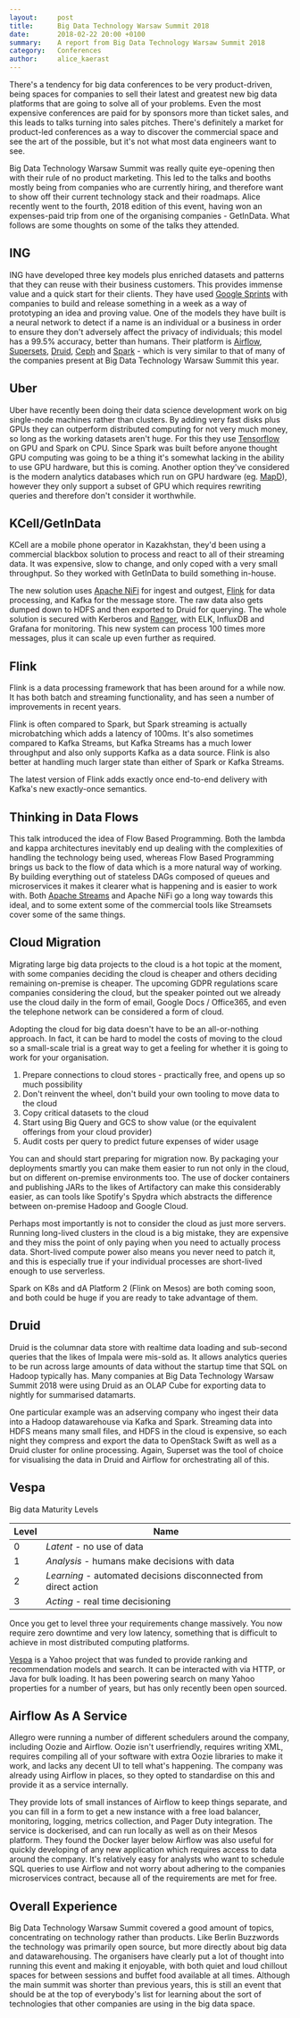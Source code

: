 ```yaml
---
layout:     post
title:      Big Data Technology Warsaw Summit 2018
date:       2018-02-22 20:00 +0100
summary:    A report from Big Data Technology Warsaw Summit 2018
category:   Conferences
author:     alice_kaerast
---
```


There's a tendency for big data conferences to be very product-driven, being spaces for companies to sell their latest and greatest new big data platforms that are going to solve all of your problems.  Even the most expensive conferences are paid for by sponsors more than ticket sales, and this leads to talks turning into sales pitches.  There's definitely a market for product-led conferences as a way to discover the commercial space and see the art of the possible, but it's not what most data engineers want to see.

Big Data Technology Warsaw Summit was really quite eye-opening then with their rule of no product marketing.  This led to the talks and booths mostly being from companies who are currently hiring, and therefore want to show off their current technology stack and their roadmaps.  Alice recently went to the fourth, 2018 edition of this event, having won an expenses-paid trip from one of the organising companies - GetInData.  What follows are some thoughts on some of the talks they attended.

## ING

ING have developed three key models plus enriched datasets and patterns that they can reuse with their business customers.  This provides immense value and a quick start for their clients.  They have used [Google Sprints](http://www.gv.com/sprint/) with companies to build and release something in a week as a way of prototyping an idea and proving value.  One of the models they have built is a neural network to detect if a name is an individual or a business in order to ensure they don't adversely affect the privacy of individuals; this model has a 99.5% accuracy, better than humans.  Their platform is [Airflow](https://airflow.apache.org/), [Supersets](https://github.com/apache/incubator-superset), [Druid](http://druid.io/), [Ceph](https://ceph.com/) and [Spark](http://spark.apache.org/) - which is very similar to that of many of the companies present at Big Data Technology Warsaw Summit this year.

## Uber

Uber have recently been doing their data science development work on big single-node machines rather than clusters.  By adding very fast disks plus GPUs they can outperform distributed computing for not very much money, so long as the working datasets aren't huge.  For this they use [Tensorflow](https://www.tensorflow.org/) on GPU and Spark on CPU.  Since Spark was built before anyone thought GPU computing was going to be a thing it's somewhat lacking in the ability to use GPU hardware, but this is coming.  Another option they've considered is the modern analytics databases which run on GPU hardware (eg. [MapD](https://www.mapd.com/)), however they only support a subset of GPU which requires rewriting queries and therefore don't consider it worthwhile.

## KCell/GetInData

KCell are a mobile phone operator in Kazakhstan, they'd been using a commercial blackbox solution to process and react to all of their streaming data.  It was expensive, slow to change, and only coped with a very small throughput.  So they worked with GetInData to build something in-house.

The new solution uses [Apache NiFi](https://nifi.apache.org/) for ingest and outgest, [Flink](https://flink.apache.org/) for data processing, and Kafka for the message store.  The raw data also gets dumped down to HDFS and then exported to Druid for querying.  The whole solution is secured with Kerberos and [Ranger](https://ranger.apache.org/), with ELK, InfluxDB and Grafana for monitoring.  This new system can process 100 times more messages, plus it can scale up even further as required.

## Flink

Flink is a data processing framework that has been around for a while now.  It has both batch and streaming functionality, and has seen a number of improvements in recent years.

Flink is often compared to Spark, but Spark streaming is actually microbatching which adds a latency of 100ms.  It's also sometimes compared to Kafka Streams, but Kafka Streams has a much lower throughput and also only supports Kafka as a data source.  Flink is also better at handling much larger state than either of Spark or Kafka Streams.

The latest version of Flink adds exactly once end-to-end delivery with Kafka's new exactly-once semantics.


## Thinking in Data Flows

This talk introduced the idea of Flow Based Programming.  Both the lambda and kappa architectures inevitably end up dealing with the complexities of handling the technology being used, whereas Flow Based Programming brings us back to the flow of data which is a more natural way of working.  By building everything out of stateless DAGs composed of queues and microservices it makes it clearer what is happening and is easier to work with.  Both [Apache Streams](https://streams.apache.org/) and Apache NiFi go a long way towards this ideal, and to some extent some of the commercial tools like Streamsets cover some of the same things.
  
## Cloud Migration

Migrating large big data projects to the cloud is a hot topic at the moment, with some companies deciding the cloud is cheaper and others deciding remaining on-premise is cheaper.  The upcoming GDPR regulations scare companies considering the cloud, but the speaker pointed out we already use the cloud daily in the form of email, Google Docs / Office365, and even the telephone network can be considered a form of cloud.

Adopting the cloud for big data doesn't have to be an all-or-nothing approach.  In fact, it can be hard to model the costs of moving to the cloud so a small-scale trial is a great way to get a feeling for whether it is going to work for your organisation.

1. Prepare connections to cloud stores - practically free, and opens up so much possibility
2. Don't reinvent the wheel, don't build your own tooling to move data to the cloud
3. Copy critical datasets to the cloud
4. Start using Big Query and GCS to show value (or the equivalent offerings from your cloud provider)
5. Audit costs per query to predict future expenses of wider usage

You can and should start preparing for migration now.  By packaging your deployments smartly you can make them easier to run not only in the cloud, but on different on-premise environments too.  The use of docker containers and publishing JARs to the likes of Artifactory can make this considerably easier, as can tools like Spotify's Spydra which abstracts the difference between on-premise Hadoop and Google Cloud.

Perhaps most importantly is not to consider the cloud as just more servers.  Running long-lived clusters in the cloud is a big mistake, they are expensive and they miss the point of only paying when you need to actually process data.  Short-lived compute power also means you never need to patch it, and this is especially true if your individual processes are short-lived enough to use serverless.

Spark on K8s and dA Platform 2 (Flink on Mesos) are both coming soon, and both could be huge if you are ready to take advantage of them.

## Druid

Druid is the columnar data store with realtime data loading and sub-second queries that the likes of Impala were mis-sold as.  It allows analytics queries to be run across large amounts of data without the startup time that SQL on Hadoop typically has.  Many companies at Big Data Technology Warsaw Summit 2018 were using Druid as an OLAP Cube for exporting data to nightly for summarised datamarts.

One particular example was an adserving company who ingest their data into a Hadoop datawarehouse via Kafka and Spark.  Streaming data into HDFS means many small files, and HDFS in the cloud is expensive, so each night they compress and export the data to OpenStack Swift as well as a Druid cluster for online processing.  Again, Superset was the tool of choice for visualising the data in Druid and Airflow for orchestrating all of this.

## Vespa

Big data Maturity Levels

Level | Name
------------- | -------------
0 | *Latent* - no use of data
1 | *Analysis* - humans make decisions with data
2 | *Learning* - automated decisions disconnected from direct action
3 | *Acting* - real time decisioning

Once you get to level three your requirements change massively.  You now require zero downtime and very low latency, something that is difficult to achieve in most distributed computing platforms.

[Vespa](http://vespa.ai/) is a Yahoo project that was funded to provide ranking and recommendation models and search.  It can be interacted with via HTTP, or Java for bulk loading.  It has been powering search on many Yahoo properties for a number of years, but has only recently been open sourced.

## Airflow As A Service

Allegro were running a number of different schedulers around the company, including Oozie and Airflow.  Oozie isn't userfriendly, requires writing XML, requires compiling all of your software with extra Oozie libraries to make it work, and lacks any decent UI to tell what's happening.  The company was already using Airflow in places, so they opted to standardise on this and provide it as a service internally.

They provide lots of small instances of Airflow to keep things separate, and you can fill in a form to get a new instance with a free load balancer, monitoring, logging, metrics collection, and Pager Duty integration.  The service is dockerised, and can run locally as well as on their Mesos platform.  They found the Docker layer below Airflow was also useful for quickly developing of any new application which requires access to data around the company.  It's relatively easy for analysts who want to schedule SQL queries to use Airflow and not worry about adhering to the companies microservices contract, because all of the requirements are met for free.

## Overall Experience

Big Data Technology Warsaw Summit covered a good amount of topics, concentrating on technology rather than products.  Like Berlin Buzzwords the technology was primarily open source, but more directly about big data and datawarehousing.  The organisers have clearly put a lot of thought into running this event and making it enjoyable, with both quiet and loud chillout spaces for between sessions and buffet food available at all times.  Although the main summit was shorter than previous years, this is still an event that should be at the top of everybody's list for learning about the sort of technologies that other companies are using in the big data space.
